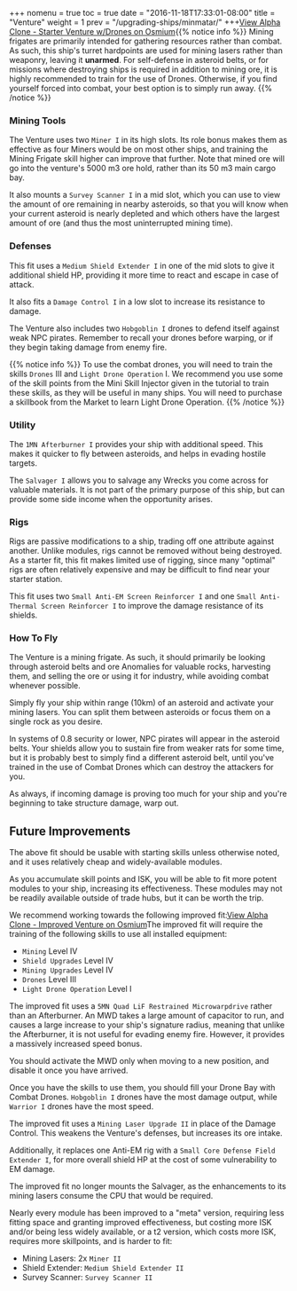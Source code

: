 +++ nomenu = true toc = true date = "2016-11-18T17:33:01-08:00" title = "Venture" weight = 1 prev = "/upgrading-ships/minmatar/" +++<object type="image/svg+xml" data="https://o.smium.org/api/convert/119454/svg/119454-alpha-clone---starter-venture-wdrones.svg?privatetoken=8529239342533574656"><a href="https://o.smium.org/loadout/private/119454/8529239342533574656">View Alpha Clone - Starter Venture w/Drones on Osmium</a></object>{{% notice info %}} Mining frigates are primarily intended for gathering resources rather than combat. As such, this ship's turret hardpoints are used for mining lasers rather than weaponry, leaving it **unarmed**. For self-defense in asteroid belts, or for missions where destroying ships is required in addition to mining ore, it is highly recommended to train for the use of Drones. Otherwise, if you find yourself forced into combat, your best option is to simply run away. {{% /notice %}}

### Mining Tools

The Venture uses two `Miner I` in its high slots. Its role bonus makes them as effective as four Miners would be on most other ships, and training the Mining Frigate skill higher can improve that further. Note that mined ore will go into the venture's 5000 m3 ore hold, rather than its 50 m3 main cargo bay.

It also mounts a `Survey Scanner I` in a mid slot, which you can use to view the amount of ore remaining in nearby asteroids, so that you will know when your current asteroid is nearly depleted and which others have the largest amount of ore (and thus the most uninterrupted mining time).

### Defenses

This fit uses a `Medium Shield Extender I` in one of the mid slots to give it additional shield HP, providing it more time to react and escape in case of attack.

It also fits a `Damage Control I` in a low slot to increase its resistance to damage.

The Venture also includes two `Hobgoblin I` drones to defend itself against weak NPC pirates. Remember to recall your drones before warping, or if they begin taking damage from enemy fire.

{{% notice info %}} To use the combat drones, you will need to train the skills `Drones` III and `Light Drone Operation` I. We recommend you use some of the skill points from the Mini Skill Injector given in the tutorial to train these skills, as they will be useful in many ships. You will need to purchase a skillbook from the Market to learn Light Drone Operation. {{% /notice %}}

### Utility

The `1MN Afterburner I` provides your ship with additional speed. This makes it quicker to fly between asteroids, and helps in evading hostile targets.

The `Salvager I` allows you to salvage any Wrecks you come across for valuable materials. It is not part of the primary purpose of this ship, but can provide some side income when the opportunity arises.

### Rigs

Rigs are passive modifications to a ship, trading off one attribute against another. Unlike modules, rigs cannot be removed without being destroyed. As a starter fit, this fit makes limited use of rigging, since many "optimal" rigs are often relatively expensive and may be difficult to find near your starter station.

This fit uses two `Small Anti-EM Screen Reinforcer I` and one `Small Anti-Thermal Screen Reinforcer I` to improve the damage resistance of its shields.

### How To Fly

The Venture is a mining frigate. As such, it should primarily be looking through asteroid belts and ore Anomalies for valuable rocks, harvesting them, and selling the ore or using it for industry, while avoiding combat whenever possible.

Simply fly your ship within range (10km) of an asteroid and activate your mining lasers. You can split them between asteroids or focus them on a single rock as you desire.

In systems of 0.8 security or lower, NPC pirates will appear in the asteroid belts. Your shields allow you to sustain fire from weaker rats for some time, but it is probably best to simply find a different asteroid belt, until you've trained in the use of Combat Drones which can destroy the attackers for you.

As always, if incoming damage is proving too much for your ship and you're beginning to take structure damage, warp out.

## Future Improvements

The above fit should be usable with starting skills unless otherwise noted, and it uses relatively cheap and widely-available modules.

As you accumulate skill points and ISK, you will be able to fit more potent modules to your ship, increasing its effectiveness. These modules may not be readily available outside of trade hubs, but it can be worth the trip.

We recommend working towards the following improved fit:<object type="image/svg+xml" data="https://o.smium.org/api/convert/118496/svg/118496-alpha-clone---improved-venture.svg?privatetoken=1980229761703608320"><a href="https://o.smium.org/loadout/private/118496/1980229761703608320">View Alpha Clone - Improved Venture on Osmium</a></object>The improved fit will require the training of the following skills to use all installed equipment:

* `Mining` Level IV
* `Shield Upgrades` Level IV
* `Mining Upgrades` Level IV
* `Drones` Level III
* `Light Drone Operation` Level I

The improved fit uses a `5MN Quad LiF Restrained Microwarpdrive` rather than an Afterburner. An MWD takes a large amount of capacitor to run, and causes a large increase to your ship's signature radius, meaning that unlike the Afterburner, it is not useful for evading enemy fire. However, it provides a massively increased speed bonus.

You should activate the MWD only when moving to a new position, and disable it once you have arrived.

Once you have the skills to use them, you should fill your Drone Bay with Combat Drones. `Hobgoblin I` drones have the most damage output, while `Warrior I` drones have the most speed.

The improved fit uses a `Mining Laser Upgrade II` in place of the Damage Control. This weakens the Venture's defenses, but increases its ore intake.

Additionally, it replaces one Anti-EM rig with a `Small Core Defense Field Extender I`, for more overall shield HP at the cost of some vulnerability to EM damage.

The improved fit no longer mounts the Salvager, as the enhancements to its mining lasers consume the CPU that would be required.

Nearly every module has been improved to a "meta" version, requiring less fitting space and granting improved effectiveness, but costing more ISK and/or being less widely available, or a t2 version, which costs more ISK, requires more skillpoints, and is harder to fit:

* Mining Lasers: 2x `Miner II`
* Shield Extender: `Medium Shield Extender II`
* Survey Scanner: `Survey Scanner II`